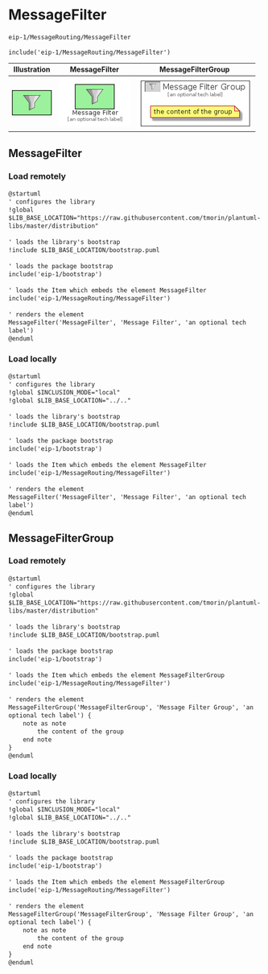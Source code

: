 # MessageFilter


```text
eip-1/MessageRouting/MessageFilter
```

```text
include('eip-1/MessageRouting/MessageFilter')
```



| Illustration | MessageFilter | MessageFilterGroup |
| :---: | :---: | :---: |
| ![illustration for Illustration](../../eip-1/MessageRouting/MessageFilter.png) | ![illustration for MessageFilter](../../eip-1/MessageRouting/MessageFilter.Local.png) | ![illustration for MessageFilterGroup](../../eip-1/MessageRouting/MessageFilterGroup.Local.png) |




## MessageFilter

### Load remotely
```plantuml
@startuml
' configures the library
!global $LIB_BASE_LOCATION="https://raw.githubusercontent.com/tmorin/plantuml-libs/master/distribution"

' loads the library's bootstrap
!include $LIB_BASE_LOCATION/bootstrap.puml

' loads the package bootstrap
include('eip-1/bootstrap')

' loads the Item which embeds the element MessageFilter
include('eip-1/MessageRouting/MessageFilter')

' renders the element
MessageFilter('MessageFilter', 'Message Filter', 'an optional tech label')
@enduml
```

### Load locally
```plantuml
@startuml
' configures the library
!global $INCLUSION_MODE="local"
!global $LIB_BASE_LOCATION="../.."

' loads the library's bootstrap
!include $LIB_BASE_LOCATION/bootstrap.puml

' loads the package bootstrap
include('eip-1/bootstrap')

' loads the Item which embeds the element MessageFilter
include('eip-1/MessageRouting/MessageFilter')

' renders the element
MessageFilter('MessageFilter', 'Message Filter', 'an optional tech label')
@enduml
```

## MessageFilterGroup

### Load remotely
```plantuml
@startuml
' configures the library
!global $LIB_BASE_LOCATION="https://raw.githubusercontent.com/tmorin/plantuml-libs/master/distribution"

' loads the library's bootstrap
!include $LIB_BASE_LOCATION/bootstrap.puml

' loads the package bootstrap
include('eip-1/bootstrap')

' loads the Item which embeds the element MessageFilterGroup
include('eip-1/MessageRouting/MessageFilter')

' renders the element
MessageFilterGroup('MessageFilterGroup', 'Message Filter Group', 'an optional tech label') {
    note as note
        the content of the group
    end note
}
@enduml
```

### Load locally
```plantuml
@startuml
' configures the library
!global $INCLUSION_MODE="local"
!global $LIB_BASE_LOCATION="../.."

' loads the library's bootstrap
!include $LIB_BASE_LOCATION/bootstrap.puml

' loads the package bootstrap
include('eip-1/bootstrap')

' loads the Item which embeds the element MessageFilterGroup
include('eip-1/MessageRouting/MessageFilter')

' renders the element
MessageFilterGroup('MessageFilterGroup', 'Message Filter Group', 'an optional tech label') {
    note as note
        the content of the group
    end note
}
@enduml
```

